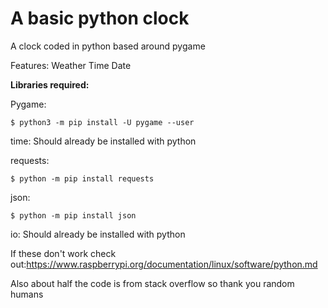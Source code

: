 # A basic python clock
A clock coded in python based around pygame

Features:
Weather
Time
Date

**Libraries required:**

Pygame:
```console
$ python3 -m pip install -U pygame --user
```

time:
Should already be installed with python

requests:
```console
$ python -m pip install requests
```

json:
```console
$ python -m pip install json
```

io:
Should already be installed with python

If these don't work check out:https://www.raspberrypi.org/documentation/linux/software/python.md


Also about half the code is from stack overflow so thank you random humans
